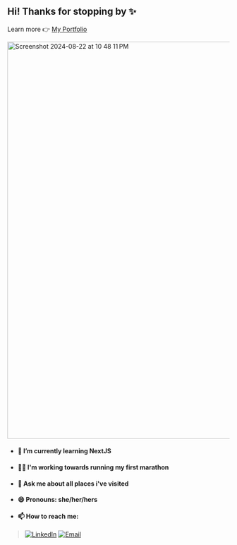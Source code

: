 ## Hi! Thanks for stopping by ✨
Learn more 👉 [My Portfolio](https://rxp392.github.io)

<img width="900" alt="Screenshot 2024-08-22 at 10 48 11 PM" src="https://github.com/user-attachments/assets/e2089acc-2f34-4b99-b103-6d68f920727c">

- #### 🌱 I’m currently learning NextJS
- #### 🧘‍♀️ I'm working towards running my first marathon
- #### 💬 Ask me about all places i've visited
- #### 😄 Pronouns: she/her/hers
- ####  📫 How to reach me:

>[![LinkedIn](https://img.shields.io/badge/LinkedIn-blue?style=flat&logo=linkedin&logoColor=white)](https://www.linkedin.com/in/rupika-pendyala/)
>[![Email](https://img.shields.io/badge/Email-D14836?style=flat&logo=gmail&logoColor=white)](mailto:rupikamericapplication@gmail.com)

